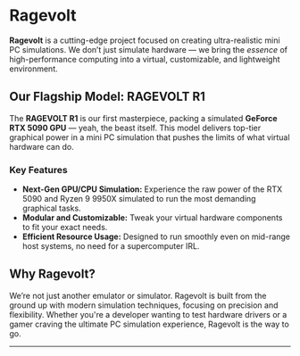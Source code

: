 # Ragevolt

**Ragevolt** is a cutting-edge project focused on creating ultra-realistic mini PC simulations. We don’t just simulate hardware — we bring the *essence* of high-performance computing into a virtual, customizable, and lightweight environment.

## Our Flagship Model: RAGEVOLT R1

The **RAGEVOLT R1** is our first masterpiece, packing a simulated **GeForce RTX 5090 GPU** — yeah, the beast itself. This model delivers top-tier graphical power in a mini PC simulation that pushes the limits of what virtual hardware can do.

### Key Features

- **Next-Gen GPU/CPU Simulation:** Experience the raw power of the RTX 5090 and Ryzen 9 9950X simulated to run the most demanding graphical tasks.
- **Modular and Customizable:** Tweak your virtual hardware components to fit your exact needs.
- **Efficient Resource Usage:** Designed to run smoothly even on mid-range host systems, no need for a supercomputer IRL.

## Why Ragevolt?

We’re not just another emulator or simulator. Ragevolt is built from the ground up with modern simulation techniques, focusing on precision and flexibility. Whether you're a developer wanting to test hardware drivers or a gamer craving the ultimate PC simulation experience, Ragevolt is the way to go.

---

